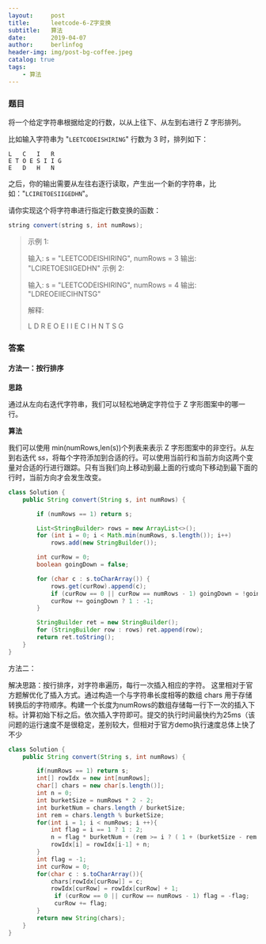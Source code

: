 ```yaml
---
layout:     post
title:      leetcode-6-Z字变换
subtitle:   算法
date:       2019-04-07
author:     berlinfog
header-img: img/post-bg-coffee.jpeg
catalog: true
tags:
    - 算法
---
```








[题目]: https://leetcode-cn.com/problems/zigzag-conversion/	"leetcode 6th"



### 题目

将一个给定字符串根据给定的行数，以从上往下、从左到右进行 Z 字形排列。

比如输入字符串为 "`LEETCODEISHIRING`" 行数为 3 时，排列如下：

```示例
L   C   I   R
E T O E S I I G
E   D   H   N
```

之后，你的输出需要从左往右逐行读取，产生出一个新的字符串，比如："`LCIRETOESIIGEDHN`"。

请你实现这个将字符串进行指定行数变换的函数：

```java
string convert(string s, int numRows);
```

>
> 示例 1:
>
> 输入: s = "LEETCODEISHIRING", numRows = 3
> 输出: "LCIRETOESIIGEDHN"
> 示例 2:
>
> 输入: s = "LEETCODEISHIRING", numRows = 4
> 输出: "LDREOEIIECIHNTSG"
>
> 解释:
>
> L     D     R
> E   O E   I I
> E C   I H   N
> T     S     G



### 答案

#### 方法一：按行排序

**思路**

通过从左向右迭代字符串，我们可以轻松地确定字符位于 Z 字形图案中的哪一行。

**算法**

我们可以使用 min(numRows,len(s))个列表来表示 Z 字形图案中的非空行。从左到右迭代 s*s*，将每个字符添加到合适的行。可以使用当前行和当前方向这两个变量对合适的行进行跟踪。只有当我们向上移动到最上面的行或向下移动到最下面的行时，当前方向才会发生改变。

```java
class Solution {
    public String convert(String s, int numRows) {

        if (numRows == 1) return s;

        List<StringBuilder> rows = new ArrayList<>();
        for (int i = 0; i < Math.min(numRows, s.length()); i++)
            rows.add(new StringBuilder());

        int curRow = 0;
        boolean goingDown = false;

        for (char c : s.toCharArray()) {
            rows.get(curRow).append(c);
            if (curRow == 0 || curRow == numRows - 1) goingDown = !goingDown;
            curRow += goingDown ? 1 : -1;
        }

        StringBuilder ret = new StringBuilder();
        for (StringBuilder row : rows) ret.append(row);
        return ret.toString();
    }
}
```

方法二：

解决思路：按行排序，对字符串遍历，每行一次插入相应的字符。 这里相对于官方题解优化了插入方式。通过构造一个与字符串长度相等的数组 chars 用于存储转换后的字符顺序。构建一个长度为numRows的数组存储每一行下一次的插入下标。计算初始下标之后。依次插入字符即可。提交的执行时间最快约为25ms（该问题的运行速度不是很稳定，差别较大，但相对于官方demo执行速度总体上快了不少

```java
class Solution {
    public String convert(String s, int numRows) {

        if(numRows == 1) return s;
        int[] rowIdx = new int[numRows];
        char[] chars = new char[s.length()];
        int n = 0;
        int burketSize = numRows * 2 - 2;
        int burketNum = chars.length / burketSize; 
        int rem = chars.length % burketSize;
        for(int i = 1; i < numRows; i ++){
        	int flag = i == 1 ? 1 : 2;
        	n = flag * burketNum + (rem >= i ? ( 1 + (burketSize - rem + 1 < i ? 1 : 0)) : 0);
        	rowIdx[i] = rowIdx[i-1] + n;
        }
        int flag = -1;
        int curRow = 0;
        for(char c : s.toCharArray()){
        	chars[rowIdx[curRow]] = c;
        	rowIdx[curRow] = rowIdx[curRow] + 1;
        	 if (curRow == 0 || curRow == numRows - 1) flag = -flag;
             curRow += flag;
        }
        return new String(chars);
    }
}
```

 